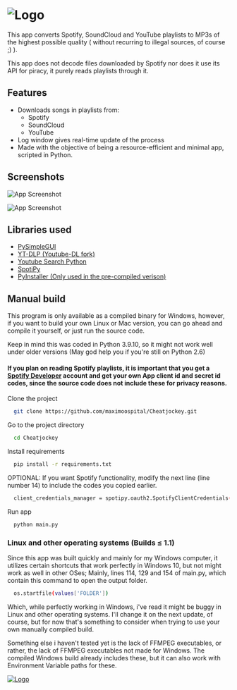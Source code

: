 
# ![Logo](https://i.imgur.com/Ox9eYbt.png)

This app converts Spotify, SoundCloud and YouTube playlists to MP3s of the highest possible quality ( without recurring to illegal sources, of course ;) ).

This app does not decode files downloaded by Spotify nor does it use its API for piracy, it purely reads playlists through it.

## Features

- Downloads songs in playlists from:
    - Spotify
    - SoundCloud
    - YouTube
- Log window gives real-time update of the process
- Made with the objective of being a resource-efficient and minimal app, scripted in Python.


## Screenshots

![App Screenshot](https://i.imgur.com/Hw6Qf9E.png)

![App Screenshot](https://i.imgur.com/1OlvAay.png)


## Libraries used

 - [PySimpleGUI](https://github.com/PySimpleGUI/PySimpleGUI)
 - [YT-DLP (Youtube-DL fork)](https://github.com/yt-dlp/yt-dlp)
 - [Youtube Search Python](https://github.com/alexmercerind/youtube-search-python)
 - [SpotiPy](https://github.com/plamere/spotipy)
 - [PyInstaller (Only used in the pre-compiled verison)](https://github.com/pyinstaller/pyinstaller)

## Manual build

This program is only available as a compiled binary for Windows, however, if you want to build your own Linux or Mac version, you can go ahead and compile it yourself, or just run the source code.

Keep in mind this was coded in Python 3.9.10, so it might not work well under older versions (May god help you if you're still on Python 2.6)

#### If you plan on reading Spotify playlists, it is important that you get a [Spotify Developer](https://developer.spotify.com/) account and get your own App client id and secret id codes, since the source code does not include these for privacy reasons.

Clone the project

```bash
  git clone https://github.com/maximoospital/Cheatjockey.git
```

Go to the project directory

```bash
  cd Cheatjockey
```

Install requirements

```bash
  pip install -r requirements.txt
```
OPTIONAL: If you want Spotify functionality, modify the next line (line number 14) to include the codes you copied earlier.

```bash
  client_credentials_manager = spotipy.oauth2.SpotifyClientCredentials(client_id="Client ID goes here", client_secret="Client Secret goes here")
```
Run app

```bash
  python main.py
```

### Linux and other operating systems (Builds ≤ 1.1)

Since this app was built quickly and mainly for my Windows computer, it utilizes certain shortcuts that work perfectly in Windows 10, but not might work as well in other OSes; 
Mainly, lines 114, 129 and 154 of main.py, which contain this command to open the output folder.

```bash
  os.startfile(values['FOLDER'])
```
Which, while perfectly working in Windows, i've read it might be buggy in Linux and other operating systems. I'll change it on the next update, of course, but for now that's something to consider when trying to use your own manually compiled build.


Something else i haven't tested yet is the lack of FFMPEG executables, or rather, the lack of FFMPEG executables not made for Windows. The compiled Windows build already includes these, but it can also work with Environment Variable paths for these.

[![Logo](https://i.imgur.com/XlF4lM5.png)](https://github.com/maximoospital) 
